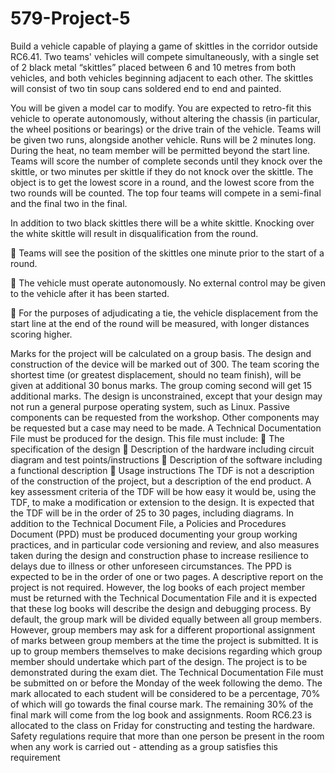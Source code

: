 # 579-Project-5

Build a vehicle capable of playing a game of skittles in the corridor outside RC6.41. 
Two teams' vehicles will compete simultaneously, with a single set of 2 black metal 
“skittles” placed between 6 and 10 metres from both vehicles, and both vehicles 
beginning adjacent to each other. The skittles will consist of two tin soup cans 
soldered end to end and painted. 

You will be given a model car to modify. You are expected to retro-fit this vehicle to 
operate autonomously, without altering the chassis (in particular, the wheel positions 
or bearings) or the drive train of the vehicle. Teams will be given two runs, alongside 
another vehicle. Runs will be 2 minutes long. During the heat, no team member will 
be permitted beyond the start line. Teams will score the number of complete seconds 
until they knock over the skittle, or two minutes per skittle if they do not knock over 
the skittle. The object is to get the lowest score in a round, and the lowest score from 
the two rounds will be counted. The top four teams will compete in a semi-final and 
the final two in the final. 

In addition to two black skittles there will be a white skittle. Knocking over the white 
skittle will result in disqualification from the round. 

 Teams will see the position of the skittles one minute prior to the start of a 
round. 

 The vehicle must operate autonomously. No external control may be given to 
the vehicle after it has been started. 

 For the purposes of adjudicating a tie, the vehicle displacement from the start 
line at the end of the round will be measured, with longer distances scoring 
higher. 

Marks for the project will be calculated on a group basis. The design and construction 
of the device will be marked out of 300. The team scoring the shortest time (or 
greatest displacement, should no team finish), will be given at additional 30 bonus 
marks. The group coming second will get 15 additional marks. 
The design is unconstrained, except that your design may not run a general purpose 
operating system, such as Linux. Passive components can be requested from the 
workshop. Other components may be requested but a case may need to be made. 
A Technical Documentation File must be produced for the design. This file must 
include: 
 The specification of the design 
 Description of the hardware including circuit diagram and test points/instructions 
 Description of the software including a functional description 
 Usage instructions 
The TDF is not a description of the construction of the project, but a description of the 
end product. A key assessment criteria of the TDF will be how easy it would be, using 
the TDF, to make a modification or extension to the design. It is expected that the 
TDF will be in the order of 25 to 30 pages, including diagrams. 
In addition to the Technical Document File, a Policies and Procedures Document 
(PPD) must be produced documenting your group working practices, and in particular 
code versioning and review, and also measures taken during the design and 
construction phase to increase resilience to delays due to illness or other unforeseen 
circumstances. The PPD is expected to be in the order of one or two pages. 
A descriptive report on the project is not required. However, the log books of each 
project member must be returned with the Technical Documentation File and it is 
expected that these log books will describe the design and debugging process. 
By default, the group mark will be divided equally between all group members. 
However, group members may ask for a different proportional assignment of marks 
between group members at the time the project is submitted. It is up to group 
members themselves to make decisions regarding which group member should 
undertake which part of the design. The project is to be demonstrated during the 
exam diet. The Technical Documentation File must be submitted on or before the 
Monday of the week following the demo. The mark allocated to each student will be 
considered to be a percentage, 70% of which will go towards the final course mark. 
The remaining 30% of the final mark will come from the log book and assignments. 
Room RC6.23 is allocated to the class on Friday for constructing and testing the 
hardware. Safety regulations require that more than one person be present in the 
room when any work is carried out - attending as a group satisfies this requirement
